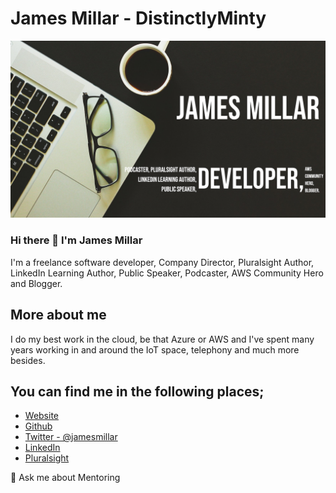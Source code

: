 # James Millar - DistinctlyMinty


![James Millar](/images/jamesmillar.png)

### Hi there 👋 I'm James Millar

I'm a freelance software developer, Company Director, Pluralsight Author,  LinkedIn Learning Author, Public Speaker, Podcaster, AWS Community Hero and Blogger.

## More about me

I do my best work in the cloud, be that Azure or AWS and I've spent many years working in and around the IoT space, telephony and much more besides.

## You can find me in the following places;

- [Website](https://www.james-millar.co.uk "Website")
- [Github](https://github.com/distinctlyminty "Github")
- [Twitter - @jamesmillar](https://twitter.com/jamesmillar "Twitter - jamesmillar")
- [LinkedIn](https://www.linkedin.com/in/jamesmillar/ "LinkedIn")
- [Pluralsight](https://www.pluralsight.com/authors/james-millar "Pluralsight")



💬 Ask me about Mentoring
